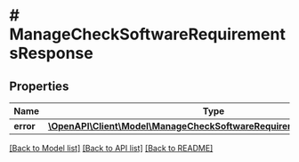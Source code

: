 # # ManageCheckSoftwareRequirementsResponse

## Properties

Name | Type | Description | Notes
------------ | ------------- | ------------- | -------------
**error** | [**\OpenAPI\Client\Model\ManageCheckSoftwareRequirementsResponseError**](ManageCheckSoftwareRequirementsResponseError.md) |  | [optional]

[[Back to Model list]](../../README.md#models) [[Back to API list]](../../README.md#endpoints) [[Back to README]](../../README.md)
